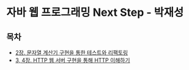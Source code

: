 # 자바 웹 프로그래밍 Next Step - 박재성

## 목차 

- [2장. 문자열 계산기 구현을 통한 테스트와 리팩토링](docs/ch2.md)
- [3, 4장. HTTP 웹 서버 구현을 통해 HTTP 이해하기](docs/ch4.md)